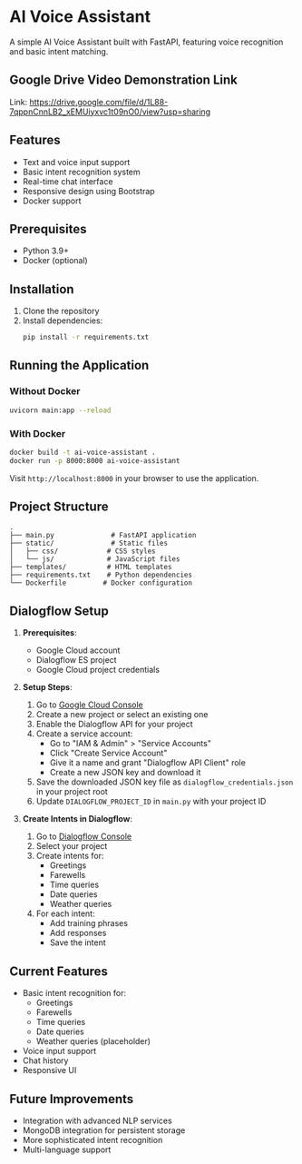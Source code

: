 # AI Voice Assistant

A simple AI Voice Assistant built with FastAPI, featuring voice recognition and basic intent matching.

## Google Drive Video Demonstration Link
Link: https://drive.google.com/file/d/1L88-7qppnCnnLB2_xEMUiyxvc1t09nO0/view?usp=sharing

## Features

- Text and voice input support
- Basic intent recognition system
- Real-time chat interface
- Responsive design using Bootstrap
- Docker support

## Prerequisites

- Python 3.9+
- Docker (optional)

## Installation

1. Clone the repository
2. Install dependencies:
   ```bash
   pip install -r requirements.txt
   ```

## Running the Application

### Without Docker

```bash
uvicorn main:app --reload
```

### With Docker

```bash
docker build -t ai-voice-assistant .
docker run -p 8000:8000 ai-voice-assistant
```

Visit `http://localhost:8000` in your browser to use the application.

## Project Structure

```
.
├── main.py              # FastAPI application
├── static/              # Static files
│   ├── css/            # CSS styles
│   └── js/             # JavaScript files
├── templates/          # HTML templates
├── requirements.txt    # Python dependencies
└── Dockerfile         # Docker configuration
```

## Dialogflow Setup

1. **Prerequisites**:
   - Google Cloud account
   - Dialogflow ES project
   - Google Cloud project credentials

2. **Setup Steps**:
   1. Go to [Google Cloud Console](https://console.cloud.google.com)
   2. Create a new project or select an existing one
   3. Enable the Dialogflow API for your project
   4. Create a service account:
      - Go to "IAM & Admin" > "Service Accounts"
      - Click "Create Service Account"
      - Give it a name and grant "Dialogflow API Client" role
      - Create a new JSON key and download it
   5. Save the downloaded JSON key file as `dialogflow_credentials.json` in your project root
   6. Update `DIALOGFLOW_PROJECT_ID` in `main.py` with your project ID

3. **Create Intents in Dialogflow**:
   1. Go to [Dialogflow Console](https://dialogflow.cloud.google.com/)
   2. Select your project
   3. Create intents for:
      - Greetings
      - Farewells
      - Time queries
      - Date queries
      - Weather queries
   4. For each intent:
      - Add training phrases
      - Add responses
      - Save the intent

## Current Features

- Basic intent recognition for:
  - Greetings
  - Farewells
  - Time queries
  - Date queries
  - Weather queries (placeholder)
- Voice input support
- Chat history
- Responsive UI

## Future Improvements

- Integration with advanced NLP services
- MongoDB integration for persistent storage
- More sophisticated intent recognition
- Multi-language support
